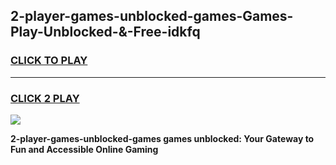 
## 2-player-games-unblocked-games-Games-Play-Unblocked-&-Free-idkfq
<h3>
<a href="https://premium76.site?title=2-player-games-unblocked-games&ref=24A">CLICK TO PLAY</a></h3>
<hr>

<h3>
<a href="https://premium76.site?title=2-player-games-unblocked-games&ref=24A">CLICK 2 PLAY</a>
  
</h3>

<a href="https://premium76.site?title=2-player-games-unblocked-games&ref=24A"><img src="https://clearcache.store/games.png"></a>


**2-player-games-unblocked-games games unblocked: Your Gateway to Fun and Accessible Online Gaming**
